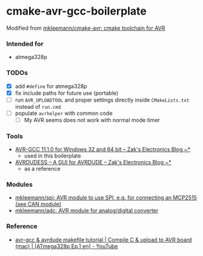 cmake-avr-gcc-boilerplate
=========================
Modified from [mkleemann/cmake-avr: cmake toolchain for AVR](https://github.com/mkleemann/cmake-avr)

### Intended for
- atmega328p

### TODOs
- [x] add `#define` for atmega328p
- [x] fix include paths for future use (portable)
- [ ] run `AVR_UPLOADTOOL` and proper settings directly inside `CMakeLists.txt` instead of `run.cmd`
- [ ] populate `avrhelper` with common code
  - [ ] My AVR seems does not work with normal mode timer

### Tools
- [AVR-GCC 11.1.0 for Windows 32 and 64 bit – Zak's Electronics Blog ~*](https://blog.zakkemble.net/avr-gcc-builds/)
  - used in this boilerplate
- [AVRDUDESS – A GUI for AVRDUDE – Zak's Electronics Blog ~*](https://blog.zakkemble.net/avrdudess-a-gui-for-avrdude/)
  - as a reference

### Modules
- [mkleemann/spi: AVR module to use SPI, e.g. for connecting an MCP2515 (see CAN module)](https://github.com/mkleemann/spi)
- [mkleemann/adc: AVR module for analog/digital converter](https://github.com/mkleemann/adc)

### Reference
- [avr-gcc & avrdude makefile tutorial | Compile C & upload to AVR board (mac) | [ATmega328p Ep.1 en] - YouTube](https://www.youtube.com/watch?v=iKqLbbyPydI)
